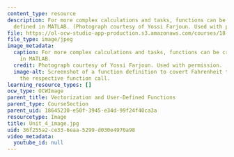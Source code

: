 ```yaml
---
content_type: resource
description: For more complex calculations and tasks, functions can be created and
  defined in MATLAB. (Photograph courtesy of Yossi Farjoun. Used with permission.)
file: https://ol-ocw-studio-app-production.s3.amazonaws.com/courses/18-s997-introduction-to-matlab-programming-fall-2011/36f255a2ce336eaa5299d030e4970a98_Unit_4_image.jpg
file_type: image/jpeg
image_metadata:
  caption: For more complex calculations and tasks, functions can be created and defined
    in MATLAB.
  credit: Photograph courtesy of Yossi Farjoun. Used with permission.
  image-alt: Screenshot of a function definition to covert Fahrenheit to Celsius and
    the respective function call.
learning_resource_types: []
ocw_type: OCWImage
parent_title: Vectorization and User-Defined Functions
parent_type: CourseSection
parent_uid: 18645230-e50f-3945-e34d-99f24f40ca3a
resourcetype: Image
title: Unit_4_image.jpg
uid: 36f255a2-ce33-6eaa-5299-d030e4970a98
video_metadata:
  youtube_id: null
---
```

